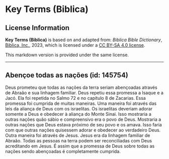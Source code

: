 # Key Terms (Biblica)

## License Information

**Key Terms (Biblica)** is based on and adapted from: _Biblica Bible Dictionary_, [Biblica, Inc.](https://www.biblica.com/), 2023, which is licensed under a [CC BY-SA 4.0 license](https://creativecommons.org/licenses/by-sa/4.0/legalcode.en).

This markdown version is provided under the same license.



--------------------------------

## Abençoe todas as nações (id: 145754)

Deus prometeu que todas as nações da terra seriam abençoadas através de Abraão e sua linhagem familiar. Deus repetiu essa promessa a Isaque e a Jacó. Ela foi repetida no Salmo 72 e no capítulo 8 de Zacarias. Essa promessa foi cumprida de muitas maneiras. Uma maneira foi através das leis da aliança de Deus com os israelitas. Os israelitas deveriam adorar somente a Deus e obedecer à aliança do Monte Sinai. Isso mostraria a outras nações quão sábio e compreensivo era o povo de Deus. Mostraria a outras nações que Deus estava próximo de seu povo e os amava. Isso faria com que outras nações quisessem adorar e obedecer ao verdadeiro Deus. Outra maneira foi através de Jesus. Jesus era da linhagem familiar de Abraão. Todas as pessoas na terra podem ser reconciliadas com Deus acreditando em Jesus. É assim que a promessa de Deus sobre todas as nações sendo abençoadas é completamente cumprida.


